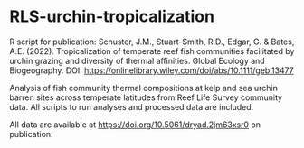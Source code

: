 # RLS-urchin-tropicalization

R script for publication: Schuster, J.M., Stuart-Smith, R.D., Edgar, G. & Bates, A.E. (2022). Tropicalization of temperate reef fish communities facilitated by urchin grazing and diversity of thermal affinities. Global Ecology and Biogeography. DOI: https://onlinelibrary.wiley.com/doi/abs/10.1111/geb.13477

Analysis of fish community thermal compositions at kelp and sea urchin barren sites across temperate latitudes from Reef Life Survey community data.
All scripts to run analyses and processed data are included.

All data are available at https://doi.org/10.5061/dryad.2jm63xsr0 on publication.


